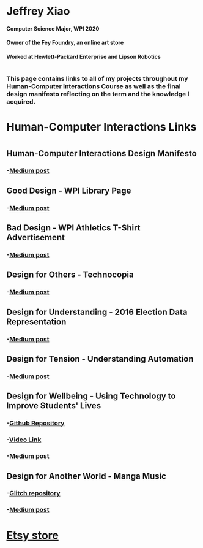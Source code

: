 # Jeffrey Xiao
#### Computer Science Major, WPI 2020  
#### Owner of the Fey Foundry, an online art store  
#### Worked at Hewlett-Packard Enterprise and Lipson Robotics
#  
### This page contains links to all of my projects throughout my Human-Computer Interactions Course as well as the final design manifesto reflecting on the term and the knowledge I acquired.
#  
# Human-Computer Interactions Links
#  
## Human-Computer Interactions Design Manifesto
### -[Medium post](https://medium.com/@jzhang569/hci-design-manifesto-cbf7b08448de)
## Good Design - WPI Library Page
### -[Medium post](https://medium.com/@jzhang569/good-design-wpi-library-page-1b17fbfdae3)
## Bad Design - WPI Athletics T-Shirt Advertisement
### -[Medium post](https://medium.com/@jzhang569/bad-design-wpi-athletics-t-shirt-advertisement-36c5c6d549cc)
## Design for Others - Technocopia
### -[Medium post](https://medium.com/@jzhang569/technocopia-mobile-redesign-for-teens-6dfc9b94c19c)
## Design for Understanding - 2016 Election Data Representation
### -[Medium post](https://www.w3schools.com/html/)
## Design for Tension - Understanding Automation
### -[Medium post](https://medium.com/@jzhang569/design-for-understanding-representation-of-the-2016-election-data-593c2ed41d74)
## Design for Wellbeing - Using Technology to Improve Students' Lives
### -[Github Repository](https://github.com/jyxiao1/hci-wellbeing)
### -[Video Link](https://youtu.be/KVKjx0HsN3A)
### -[Medium post](https://medium.com/@jzhang569/design-for-wellbeing-using-technology-to-improve-students-lives-b5a71b05013)
## Design for Another World - Manga Music
### -[Glitch repository](https://glitch.com/edit/#!/manga-music)  
### -[Medium post](https://medium.com/@zachberry_90708/design-for-another-world-a632987b95f3)  
#  
# [Etsy store](https://www.etsy.com/shop/feyfoundry)
